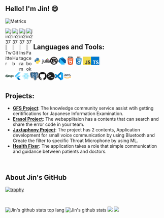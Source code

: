 ## Hello! I'm Jin! :smile:
![Metrics](https://metrics.lecoq.io/jin237?template=classic&config.timezone=Asia%2FTokyo)

[<img align="left" alt="jin237 | Twitter" width="22px" src="https://cdn.jsdelivr.net/npm/simple-icons@v3/icons/twitter.svg" />](https://twitter.com/jin2372)
[<img align="left" alt="jin237 | GitHub" width="22px" src="https://cdn.jsdelivr.net/npm/simple-icons@v3/icons/github.svg" />](https://github.com/jin237)
[<img align="left" alt="jin237 | Instagram" width="22px" src="https://cdn.jsdelivr.net/npm/simple-icons@v3/icons/instagram.svg" />](https://www.instagram.com/undersleepguitar/)
[<img align="left" alt="jin237 | Facebook" width="22px" src="https://cdn.jsdelivr.net/npm/simple-icons@v3/icons/facebook.svg" />](https://www.facebook.com/takehiro.iino.3)
<br />



## Languages and Tools:

<img align="left" alt="Python" width="26px" src="https://raw.githubusercontent.com/github/explore/80688e429a7d4ef2fca1e82350fe8e3517d3494d/topics/python/python.png" />
<img align="left" alt="Julia" width="26px" src="https://raw.githubusercontent.com/github/explore/80688e429a7d4ef2fca1e82350fe8e3517d3494d/topics/julia/julia.png" />
<img align="left" alt="rust" width="26px" src="https://raw.githubusercontent.com/github/explore/80688e429a7d4ef2fca1e82350fe8e3517d3494d/topics/rust/rust.png" />
<img align="left" alt="dart" width="26px" src="https://raw.githubusercontent.com/github/explore/80688e429a7d4ef2fca1e82350fe8e3517d3494d/topics/dart/dart.png" />
<img align="left" alt="html" width="26px" src="https://raw.githubusercontent.com/github/explore/80688e429a7d4ef2fca1e82350fe8e3517d3494d/topics/html/html.png" />
<img align="left" alt="css" width="26px" src="https://raw.githubusercontent.com/github/explore/80688e429a7d4ef2fca1e82350fe8e3517d3494d/topics/css/css.png" />
<img align="left" alt="JavaScript" width="26px" src="https://raw.githubusercontent.com/github/explore/80688e429a7d4ef2fca1e82350fe8e3517d3494d/topics/javascript/javascript.png" />
<img align="left" alt="TypeScript" width="26px" src="https://raw.githubusercontent.com/github/explore/80688e429a7d4ef2fca1e82350fe8e3517d3494d/topics/typescript/typescript.png" />

<br/><br />

<img align="left" alt="django" width="26px" src="https://raw.githubusercontent.com/github/explore/80688e429a7d4ef2fca1e82350fe8e3517d3494d/topics/django/django.png" />
<img align="left" alt="flutter" width="26px" src="https://raw.githubusercontent.com/github/explore/80688e429a7d4ef2fca1e82350fe8e3517d3494d/topics/flutter/flutter.png" />
<img align="left" alt="React" width="26px" src="https://raw.githubusercontent.com/github/explore/80688e429a7d4ef2fca1e82350fe8e3517d3494d/topics/react/react.png" />
<img align="left" alt="PostgreSQL" width="26px" src="https://raw.githubusercontent.com/github/explore/80688e429a7d4ef2fca1e82350fe8e3517d3494d/topics/postgresql/postgresql.png" />
<img align="left" alt="GitHub" width="26px" src="https://raw.githubusercontent.com/github/explore/78df643247d429f6cc873026c0622819ad797942/topics/github/github.png" />
<img align="left" alt="Terminal" width="26px" src="https://raw.githubusercontent.com/github/explore/80688e429a7d4ef2fca1e82350fe8e3517d3494d/topics/terminal/terminal.png" />
<img align="left" alt="Visual Studio Code" width="26px" src="https://raw.githubusercontent.com/github/explore/80688e429a7d4ef2fca1e82350fe8e3517d3494d/topics/visual-studio-code/visual-studio-code.png" />
<img align="left" alt="AWS" width="26px" src="https://raw.githubusercontent.com/github/explore/80688e429a7d4ef2fca1e82350fe8e3517d3494d/topics/aws/aws.png" />

<br />
<br />

## Projects:
- [__GFS Project__](https://github.com/jin237/GFS): The knowledge community service assist wtih getting ceritifications for Japanese Information Examination.
- [__Erasol Project__](https://github.com/jin237/erasol_code): The webapplitaion has a contents that can search and share the error code in your team.
- [__Juxtaphony Project__](https://github.com/jin237/Official_Juxtaphony_Project): The project has 2 contents, Application development for small voice communication by using Bluetooth and Create the filter to specific Throat Microphone by using ML.
- [__Health Fixer__](https://github.com/jin237/health_fixer): The application takes a role that simple communication and guidance between patients and doctors.


<br />

## About Jin's GitHub
[![trophy](https://github-profile-trophy.vercel.app/?username=jin237)](https://github.com/ryo-ma/github-profile-trophy)

<br />

![Jin's github stats top lang](https://github-readme-stats.vercel.app/api/top-langs/?username=jin237)
![Jin's github stats](https://github-readme-stats.vercel.app/api?username=jin237&count_private=true&show_icons=true)
[![](https://raw.githubusercontent.com/jin237/jin237/main/profile-summary-card-output/github/1-repos-per-language.svg)](https://github.com/vn7n24fzkq/github-profile-summary-cards) [![](https://raw.githubusercontent.com/jin237/jin237/main/profile-summary-card-output/github/2-most-commit-language.svg)](https://github.com/vn7n24fzkq/github-profile-summary-cards)








